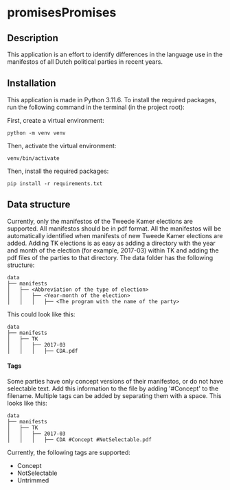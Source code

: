 # promisesPromises

## Description
This application is an effort to identify differences in the language use in the manifestos of all Dutch political parties in recent years.

## Installation
This application is made in Python 3.11.6. To install the required packages, run the following command in the terminal (in the project root):

First, create a virtual environment:
```
python -m venv venv
```

Then, activate the virtual environment:
```
venv/bin/activate
```

Then, install the required packages:
```
pip install -r requirements.txt
```

## Data structure
Currently, only the manifestos of the Tweede Kamer elections are supported. All manifestos should be in pdf format. All the manifestos will be automatically identified when manifests of new Tweede Kamer elections are added. Adding TK elections is as easy as adding a directory with the year and month of the election (for example, 2017-03) within TK and adding the pdf files of the parties to that directory. The data folder has the following structure:
```
data
├── manifests
│   ├── <Abbreviation of the type of election>
│   │   ├── <Year-month of the election>
│   │   │   ├── <The program with the name of the party> 
```

This could look like this:
```
data
├── manifests
│   ├── TK
│   │   ├── 2017-03
│   │   │   ├── CDA.pdf
```

#### Tags
Some parties have only concept versions of their manifestos, or do not have selectable text. Add this information to the file by adding '#Concept' to the filename. Multiple tags can be added by separating them with a space.
This looks like this:
```
data
├── manifests
│   ├── TK
│   │   ├── 2017-03
│   │   │   ├── CDA #Concept #NotSelectable.pdf
```

Currently, the following tags are supported:
- Concept
- NotSelectable
- Untrimmed
